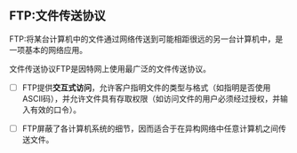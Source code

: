 ## FTP:文件传送协议
FTP:将某台计算机中的文件通过网络传送到可能相距很远的另一台计算机中，是一项基本的网络应用。

文件传送协议FTP是因特网上使用最广泛的文件传送协议。
- [ ] FTP提供**交互式访问**，允许客户指明文件的类型与格式（如指明是否使用ASCII码），并允许文件具有存取权限（如访问文件的用户必须经过授权，并输入有效的口令）。
- [ ] FTP屏蔽了各计算机系统的细节，因而适合于在异构网络中任意计算机之间传送文件。


